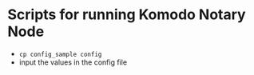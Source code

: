 # Scripts for running Komodo Notary Node

- `cp config_sample config`
- input the values in the config file
